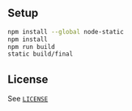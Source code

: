 Setup
-----

```bash
npm install --global node-static
npm install
npm run build
static build/final
```

License
-------

See [`LICENSE`](LICENSE)
